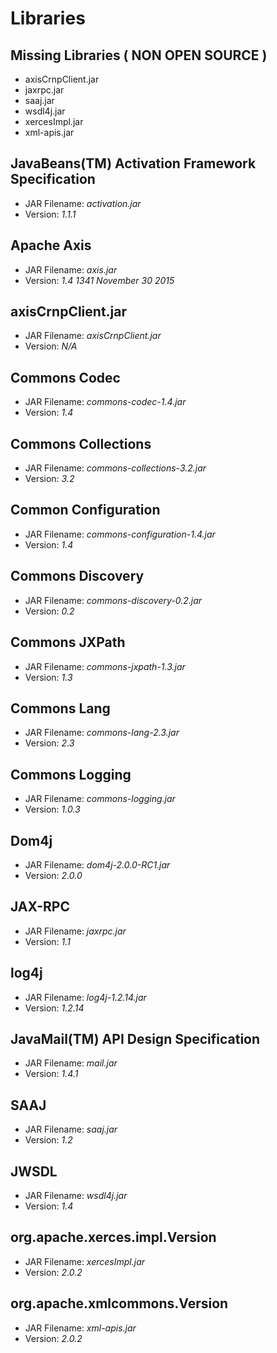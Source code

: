# Libraries

## Missing Libraries ( NON OPEN SOURCE )
* axisCrnpClient.jar
* jaxrpc.jar
* saaj.jar
* wsdl4j.jar
* xercesImpl.jar
* xml-apis.jar

## JavaBeans(TM) Activation Framework Specification
* JAR Filename: *activation.jar*
* Version: *1.1.1*

## Apache Axis
* JAR Filename: *axis.jar*
* Version: *1.4 1341 November 30 2015*

## axisCrnpClient.jar
* JAR Filename: *axisCrnpClient.jar*
* Version: *N/A*

## Commons Codec
* JAR Filename: *commons-codec-1.4.jar*
* Version: *1.4*

## Commons Collections
* JAR Filename: *commons-collections-3.2.jar* 
* Version: *3.2*

## Common Configuration
* JAR Filename: *commons-configuration-1.4.jar* 
* Version: *1.4*

## Commons Discovery
* JAR Filename: *commons-discovery-0.2.jar* 
* Version: *0.2*

## Commons JXPath
* JAR Filename: *commons-jxpath-1.3.jar* 
* Version: *1.3*

## Commons Lang
* JAR Filename: *commons-lang-2.3.jar* 
* Version: *2.3*

## Commons Logging
* JAR Filename: *commons-logging.jar* 
* Version: *1.0.3*

## Dom4j
* JAR Filename: *dom4j-2.0.0-RC1.jar* 
* Version: *2.0.0*

## JAX-RPC
* JAR Filename: *jaxrpc.jar* 
* Version: *1.1*

## log4j
* JAR Filename: *log4j-1.2.14.jar* 
* Version: *1.2.14*

## JavaMail(TM) API Design Specification
* JAR Filename: *mail.jar* 
* Version: *1.4.1*

## SAAJ
* JAR Filename: *saaj.jar* 
* Version: *1.2*

## JWSDL
* JAR Filename: *wsdl4j.jar* 
* Version: *1.4*

## org.apache.xerces.impl.Version
* JAR Filename: *xercesImpl.jar* 
* Version: *2.0.2*

## org.apache.xmlcommons.Version
* JAR Filename: *xml-apis.jar* 
* Version: *2.0.2*